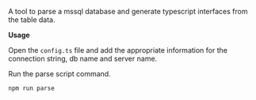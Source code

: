 A tool to parse a mssql database and generate typescript interfaces from the table data.

**Usage**

Open the `config.ts` file and add the appropriate information for the connection string, db name and server name.

Run the parse script command.

```
npm run parse
```
